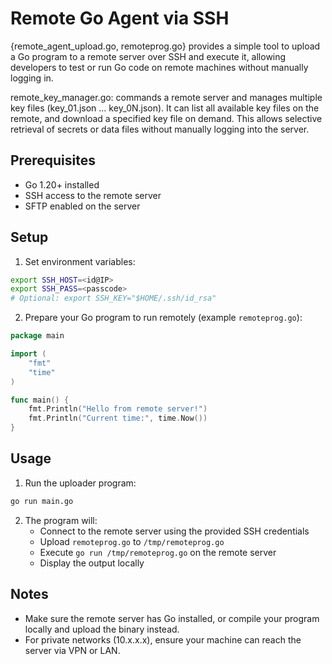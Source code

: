 # Remote Go Agent via SSH

{remote_agent_upload.go, remoteprog.go} provides a simple tool to upload a Go program to a remote server over SSH and execute it, allowing developers to test or run Go code on remote machines without manually logging in.

remote_key_manager.go: commands a remote server and manages multiple key files (key_01.json … key_0N.json). It can list all available key files on the remote, and download a specified key file on demand. This allows selective retrieval of secrets or data files without manually logging into the server.

## Prerequisites

- Go 1.20+ installed
- SSH access to the remote server
- SFTP enabled on the server

## Setup

1. Set environment variables:

```bash
export SSH_HOST=<id@IP>
export SSH_PASS=<passcode>
# Optional: export SSH_KEY="$HOME/.ssh/id_rsa"
```

2. Prepare your Go program to run remotely (example `remoteprog.go`):

```go
package main

import (
    "fmt"
    "time"
)

func main() {
    fmt.Println("Hello from remote server!")
    fmt.Println("Current time:", time.Now())
}
```

## Usage

1. Run the uploader program:

```bash
go run main.go
```

2. The program will:
    - Connect to the remote server using the provided SSH credentials
    - Upload `remoteprog.go` to `/tmp/remoteprog.go`
    - Execute `go run /tmp/remoteprog.go` on the remote server
    - Display the output locally

## Notes

- Make sure the remote server has Go installed, or compile your program locally and upload the binary instead.
- For private networks (10.x.x.x), ensure your machine can reach the server via VPN or LAN.
